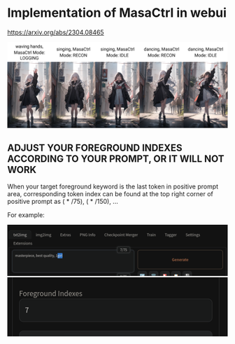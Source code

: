 # Implementation of MasaCtrl in webui
https://arxiv.org/abs/2304.08465



![cover](./resources/img/xyz_grid-0010-1508457017.png)


## ADJUST YOUR FOREGROUND INDEXES ACCORDING TO YOUR PROMPT, OR IT WILL NOT WORK


When your target foreground keyword is the last token in positive prompt area, corresponding token index can be found at the top right corner of positive prompt as ( * /75), ( * /150), ...

 
For example:

![exp1](./resources/img/exp1.png)
![exp2](./resources/img/exp2.png)
